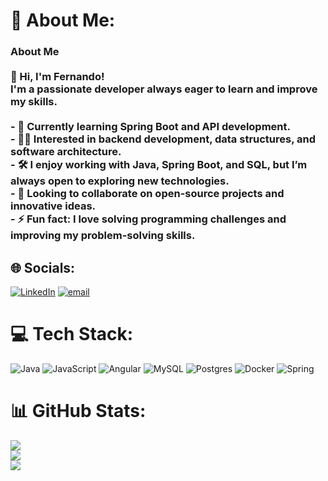 # 💫 About Me:
### About Me<br><br>👋 Hi, I'm Fernando!  <br>I'm a passionate developer always eager to learn and improve my skills.  <br><br>- 🌱 Currently learning **Spring Boot and API development**.  <br>- 👨‍💻 Interested in **backend development, data structures, and software architecture**.  <br>- 🛠️ I enjoy working with **Java, Spring Boot, and SQL**, but I’m always open to exploring new technologies.  <br>- 🤝 Looking to collaborate on open-source projects and innovative ideas.  <br>- ⚡ Fun fact: I love solving programming challenges and improving my problem-solving skills.  <br>


## 🌐 Socials:
[![LinkedIn](https://img.shields.io/badge/LinkedIn-%230077B5.svg?logo=linkedin&logoColor=white)](https://linkedin.com/in/https://www.linkedin.com/in/fernandosfranca/) [![email](https://img.shields.io/badge/Email-D14836?logo=gmail&logoColor=white)](mailto:fernandosilva348@gmail.com) 

# 💻 Tech Stack:
![Java](https://img.shields.io/badge/java-%23ED8B00.svg?style=for-the-badge&logo=openjdk&logoColor=white) ![JavaScript](https://img.shields.io/badge/javascript-%23323330.svg?style=for-the-badge&logo=javascript&logoColor=%23F7DF1E) ![Angular](https://img.shields.io/badge/angular-%23DD0031.svg?style=for-the-badge&logo=angular&logoColor=white) ![MySQL](https://img.shields.io/badge/mysql-4479A1.svg?style=for-the-badge&logo=mysql&logoColor=white) ![Postgres](https://img.shields.io/badge/postgres-%23316192.svg?style=for-the-badge&logo=postgresql&logoColor=white) ![Docker](https://img.shields.io/badge/docker-%230db7ed.svg?style=for-the-badge&logo=docker&logoColor=white) ![Spring](https://img.shields.io/badge/spring-%236DB33F.svg?style=for-the-badge&logo=spring&logoColor=white)

# 📊 GitHub Stats:
![](https://github-readme-stats.vercel.app/api?username=ferdotexe&theme=transparent&hide_border=false&include_all_commits=true&count_private=false)<br/>
![](https://nirzak-streak-stats.vercel.app/?user=ferdotexe&theme=transparent&hide_border=false)<br/>
![](https://github-readme-stats.vercel.app/api/top-langs/?username=ferdotexe&theme=transparent&hide_border=false&include_all_commits=true&count_private=false&layout=compact)


